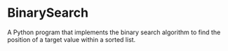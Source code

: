 # BinarySearch

A Python program that implements the binary search algorithm to find the position of a target value within a sorted list.
